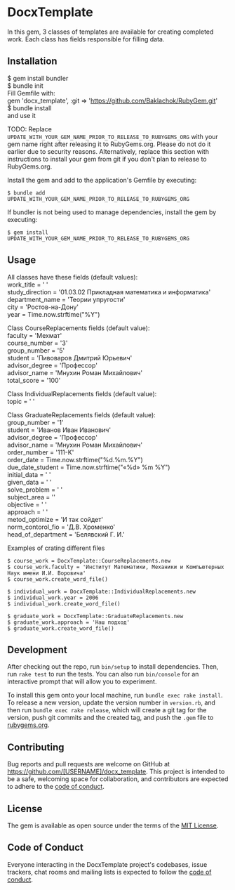 # DocxTemplate

In this gem, 3 classes of templates are available for creating completed work. Each class has fields responsible for filling data.  

## Installation

$ gem install bundler  
$ bundle init  
Fill Gemfile with:  
gem 'docx_template', :git => 'https://github.com/Baklachok/RubyGem.git'  
$ bundle install  
and use it  

TODO: Replace `UPDATE_WITH_YOUR_GEM_NAME_PRIOR_TO_RELEASE_TO_RUBYGEMS_ORG` with your gem name right after releasing it to RubyGems.org. Please do not do it earlier due to security reasons. Alternatively, replace this section with instructions to install your gem from git if you don't plan to release to RubyGems.org.  

Install the gem and add to the application's Gemfile by executing:  

    $ bundle add UPDATE_WITH_YOUR_GEM_NAME_PRIOR_TO_RELEASE_TO_RUBYGEMS_ORG  

If bundler is not being used to manage dependencies, install the gem by executing:  

    $ gem install UPDATE_WITH_YOUR_GEM_NAME_PRIOR_TO_RELEASE_TO_RUBYGEMS_ORG  

## Usage
All classes have these fields (default values):  
    work_title = ' '  
    study_direction = '01.03.02 Прикладная математика и информатика'  
    department_name = 'Теории упругости'  
    city = 'Ростов-на-Дону'  
    year = Time.now.strftime("%Y")  

Class CourseReplacements fields (default value):  
    faculty = 'Мехмат'  
    course_number = '3'  
    group_number = '5'  
    student = 'Пивоваров Дмитрий Юрьевич'  
    advisor_degree = 'Профессор'  
    advisor_name = 'Мнухин Роман Михайлович'  
    total_score = '100'  

Class IndividualReplacements fields (default value):  
    topic = ' '  

Class GraduateReplacements fields (default value):  
    group_number = '1'  
    student = 'Иванов Иван Иванович'  
    advisor_degree = 'Профессор'  
    advisor_name = 'Мнухин Роман Михайлович'  
    order_number = '111-K'  
    order_date = Time.now.strftime("%d.%m.%Y")  
    due_date_student = Time.now.strftime("«%d» %m %Y")  
    initial_data = ' '  
    given_data = ' '  
    solve_problem = ' '  
    subject_area = ''  
    objective = ' '  
    approach = ' '  
    metod_optimize = 'И так сойдет'  
    norm_contorol_fio = 'Д.В. Хроменко'  
    head_of_department = 'Белявский Г. И.'  

Examples of crating different files  

`$ course_work = DocxTemplate::CourseReplacements.new`  
`$ course_work.faculty = 'Институт Математики, Механики и Компьютерных Наук имени И.И. Воровича'`  
`$ course_work.create_word_file()`  


`$ individual_work = DocxTemplate::IndividualReplacements.new`  
`$ individual_work.year = 2006`  
`$ individual_work.create_word_file()`  

`$ graduate_work = DocxTemplate::GraduateReplacements.new`  
`$ graduate_work.approach = 'Наш подход'`  
`$ graduate_work.create_word_file()`  

## Development

After checking out the repo, run `bin/setup` to install dependencies. Then, run `rake test` to run the tests. You can also run `bin/console` for an interactive prompt that will allow you to experiment.  

To install this gem onto your local machine, run `bundle exec rake install`. To release a new version, update the version number in `version.rb`, and then run `bundle exec rake release`, which will create a git tag for the version, push git commits and the created tag, and push the `.gem` file to [rubygems.org](https://rubygems.org).  

## Contributing

Bug reports and pull requests are welcome on GitHub at https://github.com/[USERNAME]/docx_template. This project is intended to be a safe, welcoming space for collaboration, and contributors are expected to adhere to the [code of conduct](https://github.com/[USERNAME]/docx_template/blob/main/CODE_OF_CONDUCT.md).  

## License

The gem is available as open source under the terms of the [MIT License](https://opensource.org/licenses/MIT).

## Code of Conduct

Everyone interacting in the DocxTemplate project's codebases, issue trackers, chat rooms and mailing lists is expected to follow the [code of conduct](https://github.com/[USERNAME]/docx_template/blob/main/CODE_OF_CONDUCT.md).
